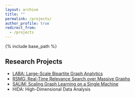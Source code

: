 ```yaml
---
layout: archive
title: ""
permalink: /projects/
author_profile: true
redirect_from:
  - /projects
---
```


{% include base_path %}

## Research Projects
- [LABA: Large-Scale Bipartite Graph Analytics](https://sites.google.com/view/lsbga)
- [RSMG: Real-Time Relevance Search over Massive Graphs](https://sites.google.com/view/rsmg)
- [SALIM: Scaling Graph Learning on a Single Machine](https://sites.google.com/view/sgalim)
- HIDA: High-Dimensional Data Analysis
